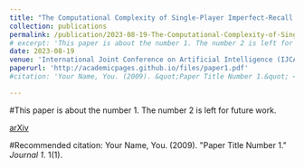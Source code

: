 ```yaml
---
title: "The Computational Complexity of Single-Player Imperfect-Recall Games"
collection: publications
permalink: /publication/2023-08-19-The-Computational-Complexity-of-Single-Player-Imperfect-Recall-Games
# excerpt: 'This paper is about the number 1. The number 2 is left for future work.'
date: 2023-08-19
venue: 'International Joint Conference on Artificial Intelligence (IJCAI) 2023'
paperurl: 'http://academicpages.github.io/files/paper1.pdf'
#citation: 'Your Name, You. (2009). &quot;Paper Title Number 1.&quot; <i>Journal 1</i>. 1(1).'

---
```

#This paper is about the number 1. The number 2 is left for future work.

[arXiv](http://academicpages.github.io/files/paper1.pdf)

#Recommended citation: Your Name, You. (2009). "Paper Title Number 1." <i>Journal 1</i>. 1(1).